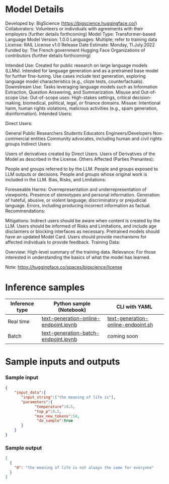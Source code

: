 # **Model Details**

Developed by: BigScience (https://bigscience.huggingface.co/)
Collaborators: Volunteers or individuals with agreements with their employers (further details forthcoming)
Model Type: Transformer-based Language Model
Version: 1.0.0
Languages: Multiple; refer to training data
License: RAIL License v1.0
Release Date Estimate: Monday, 11.July.2022
Funded by:
The French government
Hugging Face
Organizations of contributors (further details forthcoming)

Intended Use:
Created for public research on large language models (LLMs).
Intended for language generation and as a pretrained base model for further fine-tuning.
Use cases include text generation, exploring language model characteristics (e.g., cloze tests, counterfactuals).
Downstream Use:
Tasks leveraging language models such as Information Extraction, Question Answering, and Summarization.
Misuse and Out-of-scope Use:
Out-of-scope uses: High-stakes settings, critical decision-making, biomedical, political, legal, or finance domains.
Misuse: Intentional harm, human rights violations, malicious activities (e.g., spam generation, disinformation).
Intended Users:

Direct Users:

General Public
Researchers
Students
Educators
Engineers/Developers
Non-commercial entities
Community advocates, including human and civil rights groups
Indirect Users:

Users of derivatives created by Direct Users.
Users of Derivatives of the Model as described in the License.
Others Affected (Parties Prenantes):

People and groups referred to by the LLM.
People and groups exposed to LLM outputs or decisions.
People and groups whose original work is included in the LLM.
Bias, Risks, and Limitations:

Foreseeable Harms:
Overrepresentation and underrepresentation of viewpoints.
Presence of stereotypes and personal information.
Generation of hateful, abusive, or violent language; discriminatory or prejudicial language.
Errors, including producing incorrect information as factual.
Recommendations:

Mitigations:
Indirect users should be aware when content is created by the LLM.
Users should be informed of Risks and Limitations, and include age disclaimers or blocking interfaces as necessary.
Pretrained models should have an updated Model Card.
Users should provide mechanisms for affected individuals to provide feedback.
Training Data:

Overview: High-level summary of the training data.
Relevance: For those interested in understanding the basics of what the model has learned.

Note: https://huggingface.co/spaces/bigscience/license

# **Inference samples**

Inference type|Python sample (Notebook)|CLI with YAML
|--|--|--|
Real time|<a href="https://aka.ms/azureml-infer-online-sdk-text-generation-dolly" target="_blank">text-generation-online-endpoint.ipynb</a>|<a href="https://aka.ms/azureml-infer-online-cli-text-generation-dolly" target="_blank">text-generation-online-endpoint.sh</a>
Batch |<a href="https://aka.ms/azureml-infer-batch-sdk-text-generation" target="_blank">text-generation-batch-endpoint.ipynb</a>| coming soon


# **Sample inputs and outputs**

### **Sample input**
```json
{
    "input_data":{
       "input_string":["the meaning of life is"],
       "parameters":{
             "temperature":0.5,
             "top_p":0.5,
             "max_new_tokens":50,
              "do_sample":true
       }
    }
}
```

### **Sample output**
```json
[
  {
    "0": "the meaning of life is not always the same for everyone"
  }
]
```

